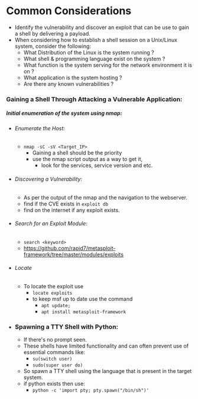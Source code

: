 # Common Considerations 
- Identify the vulnerability and discover an exploit that can be use to gain a shell by delivering a payload.
- When considering how to establish a shell session on a Unix/Linux system, consider the following:
	- What Distribution of the Linux is the system running ?
	- What shell & programming language exist on the system ?
	- What function is the system serving for the network environment it is on ?
	- What application is the system hosting ?
	- Are there any known vulnerabilities ?
### Gaining a Shell Through Attacking a Vulnerable Application:
##### Initial enumeration of the system using nmap:

- ###### Enumerate the Host:

	- `nmap -sC -sV <Target_IP>`
		- Gaining a shell should be the priority 
		- use the nmap script output as a way to get it, 
			- look for the services, service version and etc.

- ###### Discovering a Vulnerability:

	- As per the output of the nmap and the navigation to the webserver.
	- find if the CVE exists in `exploit db`
	- find on the internet if any exploit exists.

- ###### Search for an Exploit Module:
	
	- `search <keyword>` 
	- https://github.com/rapid7/metasploit-framework/tree/master/modules/exploits

- ###### Locate 
	- To locate the exploit use 
		- `locate exploits`
		- to keep msf up to date use the command 
			- `apt update;`
			- `apt install metasploit-framework`

- ### Spawning a TTY Shell with Python:
	
	- If there's no prompt seen.
	- These shells have limited functionality and can often prevent use of essential commands like:
		- `su(switch user)`
		- `sudo(super user do)`
	- So spawn a TTY shell using the language that is present in the target system.
	- if python exists then use:
		- `python -c 'import pty; pty.spawn("/bin/sh")'` 
